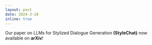 ```yaml
---
layout: post
date: 2024-3-18
inline: true
---
```


Our paper on LLMs for Stylized Dialogue Generation **(StyleChat)** now available on **arXiv**! 
